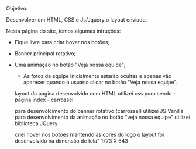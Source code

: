 Objetivo:

Desenvolver em HTML, CSS e Js/Jquery o layout enviado.

Nesta página do site, temos algumas intruções:

- Fique livre para criar hover nos botões;
- Banner principal rotativo;
- Uma animação no botão "Veja nossa equipe";
	- As fotos da equipe inicialmente estarão ocultas e apenas vão aparecer quando o usuário clicar no botão "Veja nossa equipe".


  layout da pagina desenvolvido com HTML 
  utilizei css puro sendo - pagina index
                          - carrossel 

  para desenvolcimento do banner rotativo (carrossel) utilizei JS Vanilla
  para desenvolvimento da animação no botão "veja nossa equipe" utilizei biblioteca JQuery 

  criei hover nos botões mantendo as cores do logo
  o layout foi desenvolvido na dimensão de tela"  1773 X 643